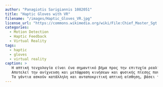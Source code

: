 ```yaml
---
author: "Panagiotis Sarigiannis 1082051"
title: "Haptic Gloves with VR"
filename: "/images/Haptic_Gloves_VR.jpg"
license_url: "https://commons.wikimedia.org/wiki/File:Chief_Master_Sgt._Mark_Umfleet,_317th_Airlift_Wing_command_chief,_tests_HaptX_Gloves_Development_Kit_2_at_Dyess_Air_Force_Base,_Texas,_May_10,_2021.jpg"
categories:
  - Motion Detection
  - Haptic Feedback
  - Virtual Reality
tags:
  - haptic
  - gloves
  - virtual reality
caption: >
   Η απτική τενχολογία είναι ένα σημαντικό βήμα προς την επιτυχία ρεαλισμού εντός του εικονικού κόσμου.
   Αποτελεί την ανίχνευση και μετάφραση κινήσεων και φυσικής πίεσης που τελούνται από τον χρήστη των γαντιών, φορώντας το VR headset. 
   Τα γάντια ασκούν κατάλληλη και ανταποκριτική απτική αίσθηση, βάσει των συνθηκών της εικονικής πραγματικότητας.
---
```

